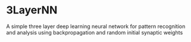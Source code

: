 # 3LayerNN
A simple three layer deep learning neural network for pattern recognition and analysis using backpropagation and random initial synaptic weights 
